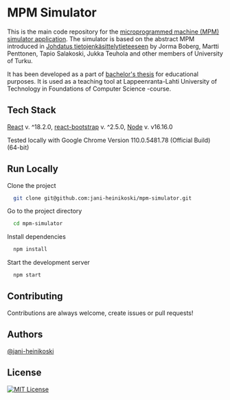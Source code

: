 
# MPM Simulator

This is the main code repository for the [microprogrammed machine (MPM) simulator application](https://jani-heinikoski.github.io/mpm-simulator/). The simulator is based on the abstract MPM introduced in [Johdatus tietojenkäsittelytieteeseen](http://staff.cs.utu.fi/staff/jorma.boberg/Mat/JTKTMoniste_25_06_2012.pdf) by Jorma Boberg, Martti Penttonen, Tapio Salakoski, Jukka Teuhola and other members of University of Turku.

It has been developed as a part of [bachelor's thesis](https://lutpub.lut.fi/handle/10024/166262) for educational purposes. It is used as a teaching tool at Lappeenranta-Lahti University of Technology in Foundations of Computer Science -course.
## Tech Stack

[React](https://reactjs.org/) v. ^18.2.0, [react-bootstrap](https://react-bootstrap.github.io/) v. ^2.5.0, [Node](https://nodejs.org/en/) v. v16.16.0 

Tested locally with Google Chrome Version 110.0.5481.78 (Official Build) (64-bit)
## Run Locally

Clone the project

```bash
  git clone git@github.com:jani-heinikoski/mpm-simulator.git
```

Go to the project directory

```bash
  cd mpm-simulator
```

Install dependencies

```bash
  npm install
```

Start the development server

```bash
  npm start
```


## Contributing

Contributions are always welcome, create issues or pull requests!




## Authors

[@jani-heinikoski](https://github.com/jani-heinikoski)


## License

[![MIT License](https://img.shields.io/badge/License-MIT-green.svg)](https://choosealicense.com/licenses/mit/)

